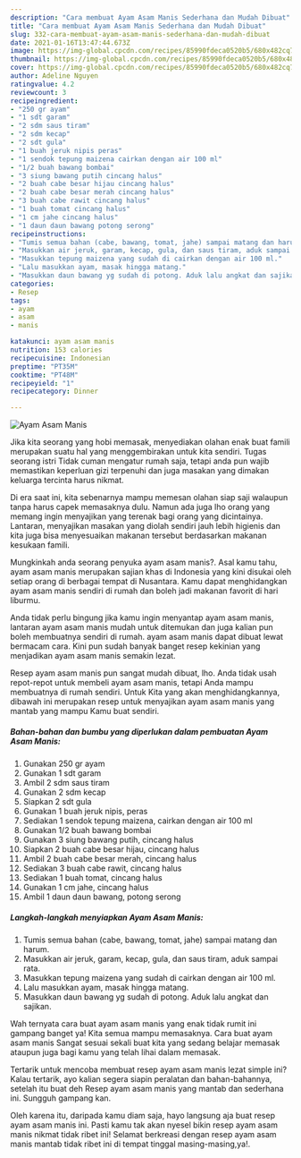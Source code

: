 ```yaml
---
description: "Cara membuat Ayam Asam Manis Sederhana dan Mudah Dibuat"
title: "Cara membuat Ayam Asam Manis Sederhana dan Mudah Dibuat"
slug: 332-cara-membuat-ayam-asam-manis-sederhana-dan-mudah-dibuat
date: 2021-01-16T13:47:44.673Z
image: https://img-global.cpcdn.com/recipes/85990fdeca0520b5/680x482cq70/ayam-asam-manis-foto-resep-utama.jpg
thumbnail: https://img-global.cpcdn.com/recipes/85990fdeca0520b5/680x482cq70/ayam-asam-manis-foto-resep-utama.jpg
cover: https://img-global.cpcdn.com/recipes/85990fdeca0520b5/680x482cq70/ayam-asam-manis-foto-resep-utama.jpg
author: Adeline Nguyen
ratingvalue: 4.2
reviewcount: 3
recipeingredient:
- "250 gr ayam"
- "1 sdt garam"
- "2 sdm saus tiram"
- "2 sdm kecap"
- "2 sdt gula"
- "1 buah jeruk nipis peras"
- "1 sendok tepung maizena cairkan dengan air 100 ml"
- "1/2 buah bawang bombai"
- "3 siung bawang putih cincang halus"
- "2 buah cabe besar hijau cincang halus"
- "2 buah cabe besar merah cincang halus"
- "3 buah cabe rawit cincang halus"
- "1 buah tomat cincang halus"
- "1 cm jahe cincang halus"
- "1 daun daun bawang potong serong"
recipeinstructions:
- "Tumis semua bahan (cabe, bawang, tomat, jahe) sampai matang dan harum."
- "Masukkan air jeruk, garam, kecap, gula, dan saus tiram, aduk sampai rata."
- "Masukkan tepung maizena yang sudah di cairkan dengan air 100 ml."
- "Lalu masukkan ayam, masak hingga matang."
- "Masukkan daun bawang yg sudah di potong. Aduk lalu angkat dan sajikan."
categories:
- Resep
tags:
- ayam
- asam
- manis

katakunci: ayam asam manis 
nutrition: 153 calories
recipecuisine: Indonesian
preptime: "PT35M"
cooktime: "PT48M"
recipeyield: "1"
recipecategory: Dinner

---
```



![Ayam Asam Manis](https://img-global.cpcdn.com/recipes/85990fdeca0520b5/680x482cq70/ayam-asam-manis-foto-resep-utama.jpg)

Jika kita seorang yang hobi memasak, menyediakan olahan enak buat famili merupakan suatu hal yang menggembirakan untuk kita sendiri. Tugas seorang istri Tidak cuman mengatur rumah saja, tetapi anda pun wajib memastikan keperluan gizi terpenuhi dan juga masakan yang dimakan keluarga tercinta harus nikmat.

Di era  saat ini, kita sebenarnya mampu memesan olahan siap saji walaupun tanpa harus capek memasaknya dulu. Namun ada juga lho orang yang memang ingin menyajikan yang terenak bagi orang yang dicintainya. Lantaran, menyajikan masakan yang diolah sendiri jauh lebih higienis dan kita juga bisa menyesuaikan makanan tersebut berdasarkan makanan kesukaan famili. 



Mungkinkah anda seorang penyuka ayam asam manis?. Asal kamu tahu, ayam asam manis merupakan sajian khas di Indonesia yang kini disukai oleh setiap orang di berbagai tempat di Nusantara. Kamu dapat menghidangkan ayam asam manis sendiri di rumah dan boleh jadi makanan favorit di hari liburmu.

Anda tidak perlu bingung jika kamu ingin menyantap ayam asam manis, lantaran ayam asam manis mudah untuk ditemukan dan juga kalian pun boleh membuatnya sendiri di rumah. ayam asam manis dapat dibuat lewat bermacam cara. Kini pun sudah banyak banget resep kekinian yang menjadikan ayam asam manis semakin lezat.

Resep ayam asam manis pun sangat mudah dibuat, lho. Anda tidak usah repot-repot untuk membeli ayam asam manis, tetapi Anda mampu membuatnya di rumah sendiri. Untuk Kita yang akan menghidangkannya, dibawah ini merupakan resep untuk menyajikan ayam asam manis yang mantab yang mampu Kamu buat sendiri.

<!--inarticleads1-->

##### Bahan-bahan dan bumbu yang diperlukan dalam pembuatan Ayam Asam Manis:

1. Gunakan 250 gr ayam
1. Gunakan 1 sdt garam
1. Ambil 2 sdm saus tiram
1. Gunakan 2 sdm kecap
1. Siapkan 2 sdt gula
1. Gunakan 1 buah jeruk nipis, peras
1. Sediakan 1 sendok tepung maizena, cairkan dengan air 100 ml
1. Gunakan 1/2 buah bawang bombai
1. Gunakan 3 siung bawang putih, cincang halus
1. Siapkan 2 buah cabe besar hijau, cincang halus
1. Ambil 2 buah cabe besar merah, cincang halus
1. Sediakan 3 buah cabe rawit, cincang halus
1. Sediakan 1 buah tomat, cincang halus
1. Gunakan 1 cm jahe, cincang halus
1. Ambil 1 daun daun bawang, potong serong




<!--inarticleads2-->

##### Langkah-langkah menyiapkan Ayam Asam Manis:

1. Tumis semua bahan (cabe, bawang, tomat, jahe) sampai matang dan harum.
1. Masukkan air jeruk, garam, kecap, gula, dan saus tiram, aduk sampai rata.
1. Masukkan tepung maizena yang sudah di cairkan dengan air 100 ml.
1. Lalu masukkan ayam, masak hingga matang.
1. Masukkan daun bawang yg sudah di potong. Aduk lalu angkat dan sajikan.




Wah ternyata cara buat ayam asam manis yang enak tidak rumit ini gampang banget ya! Kita semua mampu memasaknya. Cara buat ayam asam manis Sangat sesuai sekali buat kita yang sedang belajar memasak ataupun juga bagi kamu yang telah lihai dalam memasak.

Tertarik untuk mencoba membuat resep ayam asam manis lezat simple ini? Kalau tertarik, ayo kalian segera siapin peralatan dan bahan-bahannya, setelah itu buat deh Resep ayam asam manis yang mantab dan sederhana ini. Sungguh gampang kan. 

Oleh karena itu, daripada kamu diam saja, hayo langsung aja buat resep ayam asam manis ini. Pasti kamu tak akan nyesel bikin resep ayam asam manis nikmat tidak ribet ini! Selamat berkreasi dengan resep ayam asam manis mantab tidak ribet ini di tempat tinggal masing-masing,ya!.

